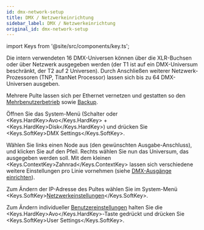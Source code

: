```yaml
---
id: dmx-network-setup
title: DMX / Netzwerkeinrichtung
sidebar_label: DMX / Netzwerkeinrichtung
original_id: dmx-network-setup
---
```


import Keys from '@site/src/components/key.ts';

Die intern verwendeten 16 DMX-Universen können über die XLR-Buchsen oder
über Netzwerk ausgegeben werden (der T1 ist auf ein DMX-Universum
beschränkt, der T2 auf 2 Universen). Durch Anschließen weiterer
Netzwerk-Prozessoren (TNP, TitanNet Processor) lassen sich bis zu 64
DMX-Universen ausgeben.

Mehrere Pulte lassen sich per Ethernet vernetzen und gestatten so den
[Mehrbenutzerbetrieb](../titan-basics/multi-user-operation.md) sowie [Backup](../running-the-show/linking-consoles-for-multi-user-or-backup.md#pulte-für-den-backup-betrieb-einrichten).

Öffnen Sie das System-Menü (Schalter oder
<Keys.HardKey>Avo</Keys.HardKey> + <Keys.HardKey>Disk</Keys.HardKey>) und drücken Sie <Keys.SoftKey>DMX Settings</Keys.SoftKey>.

Wählen Sie links einen Node aus (den gewünschten Ausgabe-Anschluss), und
klicken Sie auf den Pfeil. Rechts wählen Sie nun das Universum,
das ausgegeben werden soll. Mit dem kleinen <Keys.ContextKey>Zahnrad</Keys.ContextKey> lassen sich
verschiedene weitere Einstellungen pro Linie vornehmen (siehe [DMX-Ausgänge einrichten](../system-settings/dmx-output-mapping.md)).

Zum Ändern der IP-Adresse des Pultes wählen Sie im System-Menü <Keys.SoftKey>[Netzwerkeinstellungen](../networking.md)</Keys.SoftKey>.

Zum Ändern individueller [Benutzereinstellungen](../system-settings/user-settings.md) halten Sie die
<Keys.HardKey>Avo</Keys.HardKey>-Taste gedrückt und drücken Sie <Keys.SoftKey>User Settings</Keys.SoftKey>.
